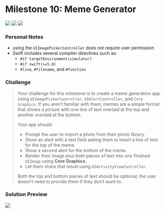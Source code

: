# Milestone 10: Meme Generator

[![](https://img.shields.io/badge/Hacking%20with%20iOS-2020.01.31-36A9AE?logo=gumroad)](https://www.hackingwithswift.com/store/hacking-with-ios) [![](https://img.shields.io/badge/Xcode-11.4.1-3d8af0?logo=xcode)](#) [![](https://img.shields.io/badge/Swift-5.2-FA7343?logo=swift)](#)

### Personal Notes
- using the `UIImagePickerController` does not require user permission
- Swift includes several compiler directives such as:
    - `#if targetEnvironment(simulator)`
    - `#if swift(>=5.0)`
    - `#line`, `#filename`, and `#function`

### Challenge
> Your challenge for this milestone is to create a meme generation app using `UIImagePickerController`, `UIAlertController`, and `Core Graphics`. If you aren’t familiar with them, memes are a simple format that shows a picture with one line of text overlaid at the top and another overlaid at the bottom.
>
> Your app should:
> - Prompt the user to import a photo from their photo library.
> - Show an alert with a text field asking them to insert a line of text for the top of the meme.
> - Show a second alert for the bottom of the meme.
> - Render their image plus both pieces of text into one finished `UIImage` using **Core Graphics**.
> - Let them share that result using `UIActivityViewController`.
>
> Both the top and bottom pieces of text should be optional; the user doesn’t need to provide them if they don’t want to.

### Solution Preview
<img src="https://user-images.githubusercontent.com/4438390/73116822-f45a4180-3f0a-11ea-9538-296e5ec43c1a.png">
